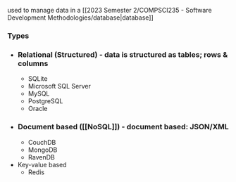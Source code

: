used to manage data in a [[2023 Semester 2/COMPSCI235 - Software Development Methodologies/database|database]]
### Types
- ### Relational (Structured) - data is structured as tables; rows & columns
	- SQLite
	- Microsoft SQL Server
	- MySQL
	- PostgreSQL
	- Oracle
- ### Document based ([[NoSQL]]) - document based: JSON/XML
	- CouchDB
	- MongoDB
	- RavenDB
- Key-value based
	- Redis